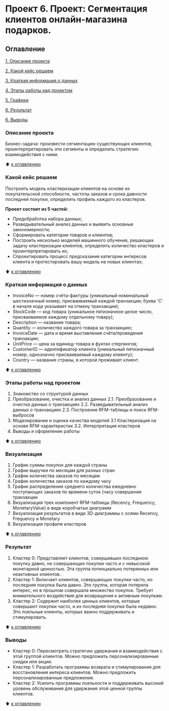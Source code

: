 # Проект 6. Проект: Сегментация клиентов онлайн-магазина подарков. 

## Оглавление

[1. Описание проекта](https://github.com/Welle470/df-data-science/blob/master/project6/README.md#Описание-проекта)

[2. Какой кейс решаем](https://github.com/Welle470/df-data-science/blob/master/project6/README.md#Какой-кейс-решаем)

[3. Краткая информация о данных](https://github.com/Welle470/df-data-science/blob/master/project6/README.md#Краткая-информация-о-данных)

[4. Этапы работы над проектом](https://github.com/Welle470/df-data-science/blob/master/project6/README.md#Этапы-работы-над-проектом)

[5. Графики](https://github.com/Welle470/df-data-science/blob/master/project6/README.md#Графики)

[6. Результат](https://github.com/Welle470/df-data-science/blob/master/project6/README.md#Результат)

[6. Выводы](https://github.com/Welle470/df-data-science/blob/master/project6/README.md#Выводы)

### Описание проекта

Бизнес-задача: произвести сегментацию существующих клиентов, проинтерпретировать эти сегменты и определить стратегию взаимодействия с ними.

:arrow_up: [к оглавлению](https://github.com/Welle470/df-data-science/blob/master/project6/README.md#Оглавление)

### Какой кейс решаем

Построить модель кластеризации клиентов на основе их покупательской способности, частоты заказов и срока давности последней покупки, определить профиль каждого из кластеров.

**Проект состоит из 5 частей:**
- Предобработка набора данных;
- Разведывательный анализ данных и выявить основные закономерности;
- Сформировать категории товаров и клиентов;
- Построить несколько моделей машинного обучения, решающих задачу кластеризации клиентов, определить количество кластеров и проинтерпретировать их;
- Спроектировать процесс предсказания категории интересов клиента и протестировать вашу модель на новых клиентах;

:arrow_up: [к оглавлению](https://github.com/Welle470/df-data-science/blob/master/project6/README.md#Оглавление)

### Краткая информация о данных
- InvoiceNo — номер счёта-фактуры (уникальный номинальный шестизначный номер, присваиваемый каждой транзакции; буква 'C' в начале кода указывает на отмену транзакции);
- StockCode — код товара (уникальное пятизначное целое число, присваиваемое каждому отдельному товару);
- Description — название товара;
- Quantity — количество каждого товара за транзакцию;
- InvoiceDate — дата и время выставления счёта/проведения транзакции;
- UnitPrice — цена за единицу товара в фунтах стерлингов;
- CustomerID — идентификатор клиента (уникальный пятизначный номер, однозначно присваиваемый каждому клиенту);
- Country — название страны, в которой проживает клиент.


:arrow_up: [к оглавлению](https://github.com/Welle470/df-data-science/blob/master/project6/README.md#Оглавление)

### Этапы работы над проектом
1. Знакомство со структурой данных
2. Преобразование, очистка и анализ данных
   2.1. Преобразование и очистка данных о транзакциях
   2.2. Разведывательный анализ данных о транзакциях
   2.3. Построение RFM-таблицы и поиск RFM-выбросов
3. Моделирование и оценка качества моделей
   3.1 Кластеризация на основе RFM-характеристик
   3.2. Интерпретация кластеров
4. Выводы и оформление работы

:arrow_up: [к оглавлению](https://github.com/Welle470/df-data-science/blob/master/project6/README.md#Оглавление)

### Визуализация
1. График суммы покупок для каждой страны
2. График выручки по месяцам для разных стран
3. График количества заказов по месяцам
4. График количества заказов по каждому часу
5. График распределение среднего количества ежедневно поступающих заказов по времени суток (часу совершения транзакции
6. Визуализация трех компонент RFM-таблицы (Recency, Frequency, MonetaryValue) в виде коробчатых диаграмм
7. Визуализация результатов в виде 3D-диаграммы с осями Recency, Frequency и Monetary
8. Визуализация профиля кластеров

:arrow_up: [к оглавлению](https://github.com/Welle470/df-data-science/blob/master/project6/README.md#Оглавление)

### Результат
1. Кластер 0: Представляет клиентов, совершивших последнюю покупку давно, не совершающих покупки часто и с невысокой монетарной ценностью. Эта группа потенциально потерянных или неактивных клиентов.
2. Кластер 1: Включает клиентов, совершающих покупки часто, но последняя покупка была давно. Это группа, которая потеряла интерес, но в прошлом совершала множество покупок. Требует внимательного воздействия для возвращения к активным покупкам.
3. Кластер 2: Содержит наиболее ценных клиентов, которые совершают покупки часто, и их последняя покупка была недавно. Это лояльные клиенты, которых важно поддерживать и стимулировать.

:arrow_up: [к оглавлению](https://github.com/Welle470/df-data-science/blob/master/project6/README.md#Оглавление)

### Выводы

* Кластер 0: Пересмотреть стратегию удержания и взаимодействия с этой группой клиентов. Можно предложить персонализированные скидки или акции.
* Кластер 1: Разработать программы возврата и стимулирования для восстановления интереса клиентов. Можно предложить персонализированные предложения.
* Кластер 2: Усилить программы лояльности и поддерживать высокий уровень обслуживания для удержания этой ценной группы клиентов.

:arrow_up: [к оглавлению](https://github.com/Welle470/df-data-science/blob/master/project6/README.md#Оглавление)
